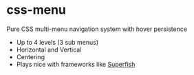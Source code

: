 # css-menu
Pure CSS multi-menu navigation system with hover persistence

* Up to 4 levels (3 sub menus)
* Horizontal and Vertical
* Centering
* Plays nice with frameworks like [Superfish](https://github.com/joeldbirch/superfish/)

